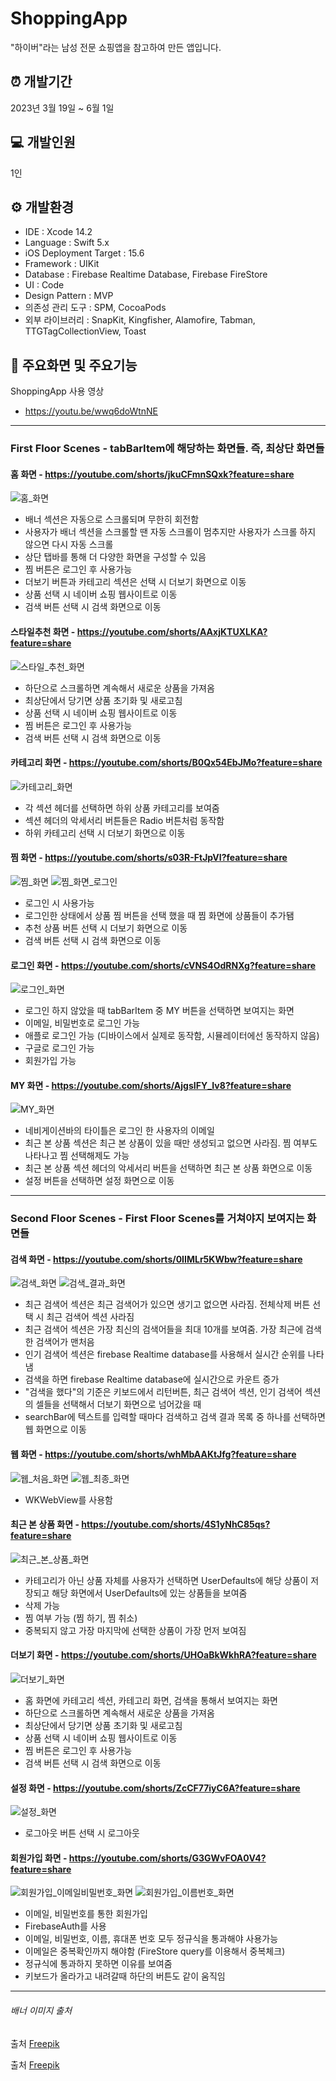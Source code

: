 # ShoppingApp
"하이버"라는 남성 전문 쇼핑앱을 참고하여 만든 앱입니다.
## ⏰  개발기간
2023년 3월 19일 ~ 6월 1일
## 💻 개발인원
1인
## ⚙️  개발환경
- IDE : Xcode 14.2
- Language : Swift 5.x
- iOS Deployment Target : 15.6
- Framework : UIKit
- Database : Firebase Realtime Database, Firebase FireStore
- UI : Code
- Design Pattern : MVP
- 의존성 관리 도구 : SPM, CocoaPods
- 외부 라이브러리 : SnapKit, Kingfisher, Alamofire, Tabman, TTGTagCollectionView, Toast
## 📌  주요화면 및 주요기능
ShoppingApp 사용 영상
- https://youtu.be/wwq6doWtnNE
-------

### First Floor Scenes - tabBarItem에 해당하는 화면들. 즉, 최상단 화면들

#### 홈 화면 - https://youtube.com/shorts/jkuCFmnSQxk?feature=share

![홈_화면](https://github.com/Seungwoo-Seo/ShoppingApp/assets/72753868/f5b2ebb6-f3a3-495e-9ab1-85e25ea822e6) 
- 배너 섹션은 자동으로 스크롤되며 무한히 회전함
- 사용자가 배너 섹션을 스크롤할 땐 자동 스크롤이 멈추지만 사용자가 스크롤 하지 않으면 다시 자동 스크롤
- 상단 탭바를 통해 더 다양한 화면을 구성할 수 있음
- 찜 버튼은 로그인 후 사용가능
- 더보기 버튼과 카테고리 섹션은 선택 시 더보기 화면으로 이동
- 상품 선택 시 네이버 쇼핑 웹사이트로 이동
- 검색 버튼 선택 시 검색 화면으로 이동

#### 스타일추천 화면 - https://youtube.com/shorts/AAxjKTUXLKA?feature=share

![스타일_추천_화면](https://github.com/Seungwoo-Seo/ShoppingApp/assets/72753868/a8cad637-7545-430b-8ee8-54f4a87bb11e)
- 하단으로 스크롤하면 계속해서 새로운 상품을 가져옴
- 최상단에서 당기면 상품 초기화 및 새로고침
- 상품 선택 시 네이버 쇼핑 웹사이트로 이동
- 찜 버튼은 로그인 후 사용가능
- 검색 버튼 선택 시 검색 화면으로 이동

#### 카테고리 화면 - https://youtube.com/shorts/B0Qx54EbJMo?feature=share

![카테고리_화면](https://github.com/Seungwoo-Seo/ShoppingApp/assets/72753868/625de542-a5bc-4d34-87c5-17167524da28)
- 각 섹션 헤더를 선택하면 하위 상품 카테고리를 보여줌
- 섹션 헤더의 악세서리 버튼들은 Radio 버튼처럼 동작함
- 하위 카테고리 선택 시 더보기 화면으로 이동

#### 찜 화면 - https://youtube.com/shorts/s03R-FtJpVI?feature=share

![찜_화면](https://github.com/Seungwoo-Seo/ShoppingApp/assets/72753868/814353ce-3937-453f-b115-fbb914bea5b4)
![찜_화면_로그인](https://github.com/Seungwoo-Seo/ShoppingApp/assets/72753868/f8d1421e-f459-4423-888e-b3ac79885812)
- 로그인 시 사용가능
- 로그인한 상태에서 상품 찜 버튼을 선택 했을 때 찜 화면에 상품들이 추가됌
- 추천 상품 버튼 선택 시 더보기 화면으로 이동
- 검색 버튼 선택 시 검색 화면으로 이동

#### 로그인 화면 - https://youtube.com/shorts/cVNS4OdRNXg?feature=share

![로그인_화면](https://github.com/Seungwoo-Seo/ShoppingApp/assets/72753868/9607ea40-d434-4313-9f9c-75c91deb6de0)
- 로그인 하지 않았을 때 tabBarItem 중 MY 버튼을 선택하면 보여지는 화면
- 이메일, 비밀번호로 로그인 가능
- 애플로 로그인 가능 (디바이스에서 실제로 동작함, 시뮬레이터에선 동작하지 않음)
- 구글로 로그인 가능
- 회원가입 가능

#### MY 화면 - https://youtube.com/shorts/AjgsIFY_Iv8?feature=share

![MY_화면](https://github.com/Seungwoo-Seo/ShoppingApp/assets/72753868/b82c6b98-5694-42cb-83b4-7f6bfc1593de)
- 네비게이션바의 타이틀은 로그인 한 사용자의 이메일
- 최근 본 상품 섹션은 최근 본 상품이 있을 때만 생성되고 없으면 사라짐. 찜 여부도 나타나고 찜 선택해제도 가능
- 최근 본 상품 섹션 헤더의 악세서리 버튼을 선택하면 최근 본 상품 화면으로 이동
- 설정 버튼을 선택하면 설정 화면으로 이동

------

### Second Floor Scenes - First Floor Scenes를 거쳐야지 보여지는 화면들

#### 검색 화면 - https://youtube.com/shorts/0IIMLr5KWbw?feature=share

![검색_화면](https://github.com/Seungwoo-Seo/ShoppingApp/assets/72753868/19dd7486-e1a9-463d-ad9a-fcd8187cfe70)
![검색_결과_화면](https://github.com/Seungwoo-Seo/ShoppingApp/assets/72753868/d30c4c63-2ce6-4cf1-983b-900272c2f50b)
- 최근 검색어 섹션은 최근 검색어가 있으면 생기고 없으면 사라짐. 전체삭제 버튼 선택 시 최근 검색어 섹션 사라짐
- 최근 검색어 섹션은 가장 최신의 검색어들을 최대 10개를 보여줌. 가장 최근에 검색한 검색어가 맨처음
- 인기 검색어 섹션은 firebase Realtime database를 사용해서 실시간 순위를 나타냄
- 검색을 하면 firebase Realtime database에 실시간으로 카운트 증가
- "검색을 했다"의 기준은 키보드에서 리턴버튼, 최근 검색어 섹션, 인기 검색어 섹션의 셀들을 선택해서 더보기 화면으로 넘어갔을 때
- searchBar에 텍스트를 입력할 때마다 검색하고 검색 결과 목록 중 하나를 선택하면 웹 화면으로 이동

#### 웹 화면 - https://youtube.com/shorts/whMbAAKtJfg?feature=share

![웹_처음_화면](https://github.com/Seungwoo-Seo/ShoppingApp/assets/72753868/93254944-0b6a-4944-9945-c5fc6acb4a2a)
![웹_최종_화면](https://github.com/Seungwoo-Seo/ShoppingApp/assets/72753868/f2cd2ac2-7470-4580-b2ab-f007da8ad890)
- WKWebView를 사용함

#### 최근 본 상품 화면 - https://youtube.com/shorts/4S1yNhC85qs?feature=share

![최근_본_상품_화면](https://github.com/Seungwoo-Seo/ShoppingApp/assets/72753868/5c9efa88-b6fb-4b35-9051-6b734d9d838a)
- 카테고리가 아닌 상품 자체를 사용자가 선택하면 UserDefaults에 해당 상품이 저장되고 해당 화면에서 UserDefaults에 있는 상품들을 보여줌
- 삭제 가능
- 찜 여부 가능 (찜 하기, 찜 취소)
- 중복되지 않고 가장 마지막에 선택한 상품이 가장 먼저 보여짐

#### 더보기 화면 - https://youtube.com/shorts/UHOaBkWkhRA?feature=share

![더보기_화면](https://github.com/Seungwoo-Seo/ShoppingApp/assets/72753868/28bf78c6-fbc5-4fa2-bf67-8a7ad701f089)
- 홈 화면에 카테고리 섹션, 카테고리 화면, 검색을 통해서 보여지는 화면
- 하단으로 스크롤하면 계속해서 새로운 상품을 가져옴
- 최상단에서 당기면 상품 초기화 및 새로고침
- 상품 선택 시 네이버 쇼핑 웹사이트로 이동
- 찜 버튼은 로그인 후 사용가능
- 검색 버튼 선택 시 검색 화면으로 이동

#### 설정 화면 - https://youtube.com/shorts/ZcCF77iyC6A?feature=share

![설정_화면](https://github.com/Seungwoo-Seo/ShoppingApp/assets/72753868/0677e2ea-3210-4d7c-8516-2b4188b1fd21)
- 로그아웃 버튼 선택 시 로그아웃

#### 회원가입 화면 - https://youtube.com/shorts/G3GWvFOA0V4?feature=share

![회원가입_이메일비밀번호_화면](https://github.com/Seungwoo-Seo/ShoppingApp/assets/72753868/91e4d6bb-eedc-4735-973c-eb4df74685f3)
![회원가입_이름번호_화면](https://github.com/Seungwoo-Seo/ShoppingApp/assets/72753868/a48b25f2-9147-4e75-ab3d-1b8da3753612)
- 이메일, 비밀번호를 통한 회원가입
- FirebaseAuth를 사용
- 이메일, 비밀번호, 이름, 휴대폰 번호 모두 정규식을 통과해야 사용가능
- 이메일은 중복확인까지 해야함 (FireStore query를 이용해서 중복체크)
- 정규식에 통과하지 못하면 이유를 보여줌
- 키보드가 올라가고 내려갈때 하단의 버튼도 같이 움직임

------

###### 배너 이미지 출처
출처 <a href="https://kr.freepik.com/free-vector/hand-drawn-shopping-horizontal-sale-banner_41538524.htm#query=horizontal%20banner&position=30&from_view=search&track=ais">Freepik</a>

출처 <a href="https://kr.freepik.com/free-vector/flat-design-horizontal-sale-banner_40125112.htm#query=horizontal%20banner&position=49&from_view=search&track=ais">Freepik</a>
